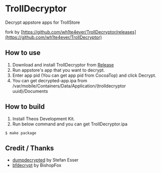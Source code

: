 # TrollDecryptor
Decrypt appstore apps for TrollStore

fork by [https://github.com/wh1te4ever/TrollDecryptor/releases](https://github.com/wh1te4ever/TrollDecryptor)

## How to use
1. Download and install TrollDecryptor from [Release]([https://github.com/wh1te4ever/TrollDecryptor/releases](https://github.com/wh1te4ever/TrollDecryptor))
2. Run appstore's app that you want to decrypt.
3. Enter app pid (You can get app pid from CocoaTop) and click Decrypt.
4. You can get decrypted-app.ipa from /var/mobile/Containers/Data/Application/(trolldecryptor uuid)/Documents

## How to build
1. Install Theos Development Kit.
2. Run below command and you can get TrollDecryptor.ipa
```
$ make package
```

## Credit / Thanks
- [dumpdecrypted](https://github.com/stefanesser/dumpdecrypted) by Stefan Esser
- [bfdecrypt](https://github.com/BishopFox/bfdecrypt) by BishopFox
